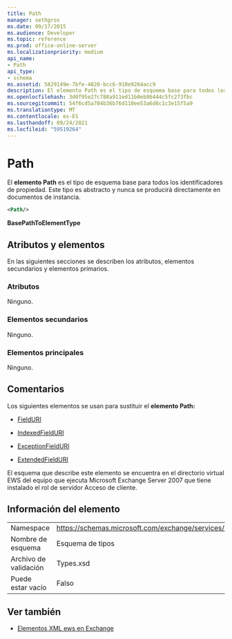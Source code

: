 ```yaml
---
title: Path
manager: sethgros
ms.date: 09/17/2015
ms.audience: Developer
ms.topic: reference
ms.prod: office-online-server
ms.localizationpriority: medium
api_name:
- Path
api_type:
- schema
ms.assetid: 5829149e-7bfe-4820-bcc6-910e9264acc9
description: El elemento Path es el tipo de esquema base para todos los identificadores de propiedad. Este tipo es abstracto y nunca se producirá directamente en documentos de instancia.
ms.openlocfilehash: 3d0f95e27c788a911ed11b0eb86444c5fc273fbc
ms.sourcegitcommit: 54f6cd5a704b36b76d110ee53a6d6c1c3e15f5a9
ms.translationtype: MT
ms.contentlocale: es-ES
ms.lasthandoff: 09/24/2021
ms.locfileid: "59519264"
---
```

# <a name="path"></a>Path

El **elemento Path** es el tipo de esquema base para todos los identificadores de propiedad. Este tipo es abstracto y nunca se producirá directamente en documentos de instancia. 
  
```xml
<Path/>
```

 **BasePathToElementType**
## <a name="attributes-and-elements"></a>Atributos y elementos

En las siguientes secciones se describen los atributos, elementos secundarios y elementos primarios.
  
### <a name="attributes"></a>Atributos

Ninguno.
  
### <a name="child-elements"></a>Elementos secundarios

Ninguno.
  
### <a name="parent-elements"></a>Elementos principales

Ninguno.
  
## <a name="remarks"></a>Comentarios

Los siguientes elementos se usan para sustituir el **elemento Path:** 
  
- [FieldURI](fielduri.md)
    
- [IndexedFieldURI](indexedfielduri.md)
    
- [ExceptionFieldURI](exceptionfielduri.md)
    
- [ExtendedFieldURI](extendedfielduri.md)
    
El esquema que describe este elemento se encuentra en el directorio virtual EWS del equipo que ejecuta Microsoft Exchange Server 2007 que tiene instalado el rol de servidor Acceso de cliente.
  
## <a name="element-information"></a>Información del elemento

|||
|:-----|:-----|
|Namespace  <br/> |https://schemas.microsoft.com/exchange/services/2006/types  <br/> |
|Nombre de esquema  <br/> |Esquema de tipos  <br/> |
|Archivo de validación  <br/> |Types.xsd  <br/> |
|Puede estar vacío  <br/> |Falso  <br/> |
   
## <a name="see-also"></a>Ver también



- [Elementos XML ews en Exchange](ews-xml-elements-in-exchange.md)

